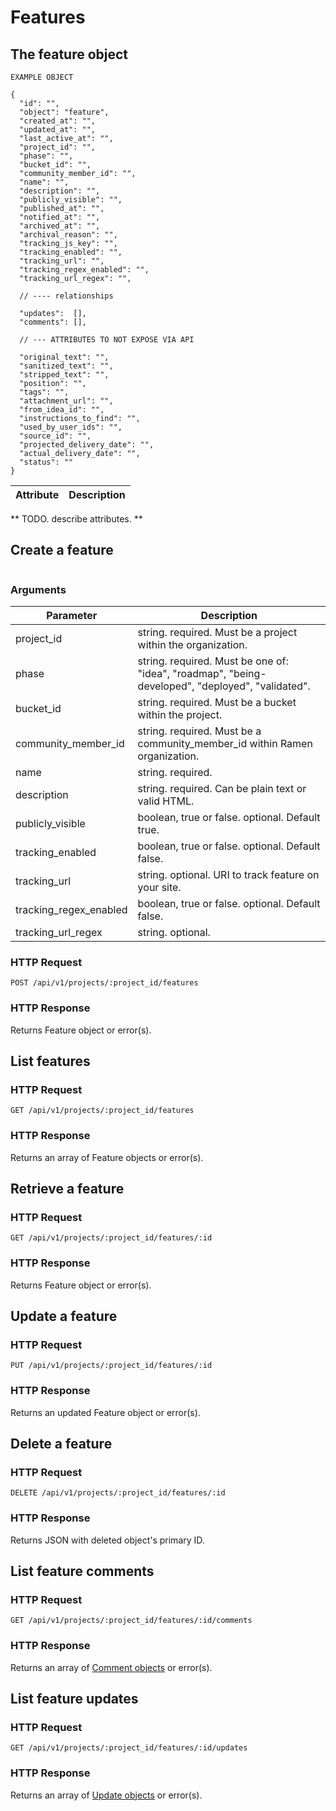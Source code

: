 # Features

## The feature object

```shell
EXAMPLE OBJECT

{
  "id": "",
  "object": "feature",
  "created_at": "",
  "updated_at": "",
  "last_active_at": "",
  "project_id": "",
  "phase": "",
  "bucket_id": "",
  "community_member_id": "",
  "name": "",
  "description": "",
  "publicly_visible": "",
  "published_at": "",
  "notified_at": "",
  "archived_at": "",
  "archival_reason": "",
  "tracking_js_key": "",
  "tracking_enabled": "",
  "tracking_url": "",
  "tracking_regex_enabled": "",
  "tracking_url_regex": "",

  // ---- relationships

  "updates":  [], 
  "comments": [],

  // --- ATTRIBUTES TO NOT EXPOSE VIA API

  "original_text": "",
  "sanitized_text": "", 
  "stripped_text": "", 
  "position": "",
  "tags": "",
  "attachment_url": "",
  "from_idea_id": "",
  "instructions_to_find": "",
  "used_by_user_ids": "",
  "source_id": "",
  "projected_delivery_date": "",
  "actual_delivery_date": "",
  "status": ""
}
```

Attribute | Description
----------|------------
** TODO. describe attributes. **


## Create a feature

```shell
```

### Arguments
Parameter | Description
----------|------------
project_id | string. required. Must be a project within the organization.
phase | string. required. Must be one of: "idea", "roadmap", "being-developed", "deployed", "validated".
bucket_id | string. required. Must be a bucket within the project.
community_member_id | string. required. Must be a community_member_id within Ramen organization.
name | string. required.
description | string. required. Can be plain text or valid HTML.
publicly_visible | boolean, true or false. optional. Default true.
tracking_enabled | boolean, true or false. optional. Default false.
tracking_url | string. optional. URI to track feature on your site.
tracking_regex_enabled | boolean, true or false. optional. Default false.
tracking_url_regex | string. optional.

### HTTP Request
`POST /api/v1/projects/:project_id/features`

### HTTP Response
Returns Feature object or error(s).




## List features

### HTTP Request
`GET /api/v1/projects/:project_id/features`


### HTTP Response
Returns an array of Feature objects or error(s).




## Retrieve a feature

### HTTP Request
`GET /api/v1/projects/:project_id/features/:id`

### HTTP Response
Returns Feature object or error(s).




## Update a feature

### HTTP Request
`PUT /api/v1/projects/:project_id/features/:id`

### HTTP Response
Returns an updated Feature object or error(s).




## Delete a feature

### HTTP Request
`DELETE /api/v1/projects/:project_id/features/:id`

### HTTP Response
Returns JSON with deleted object's primary ID.



## List feature comments

### HTTP Request
`GET /api/v1/projects/:project_id/features/:id/comments`

### HTTP Response
Returns an array of <a href="#comments">Comment objects</a> or error(s).



## List feature updates

### HTTP Request
`GET /api/v1/projects/:project_id/features/:id/updates`

### HTTP Response
Returns an array of <a href="#updates">Update objects</a> or error(s).